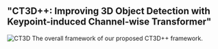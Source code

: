 ## "CT3D++: Improving 3D Object Detection with Keypoint-induced Channel-wise Transformer"


![CT3D](IMG/CT3D++.jpg) The overall framework of our proposed CT3D++ framework. 